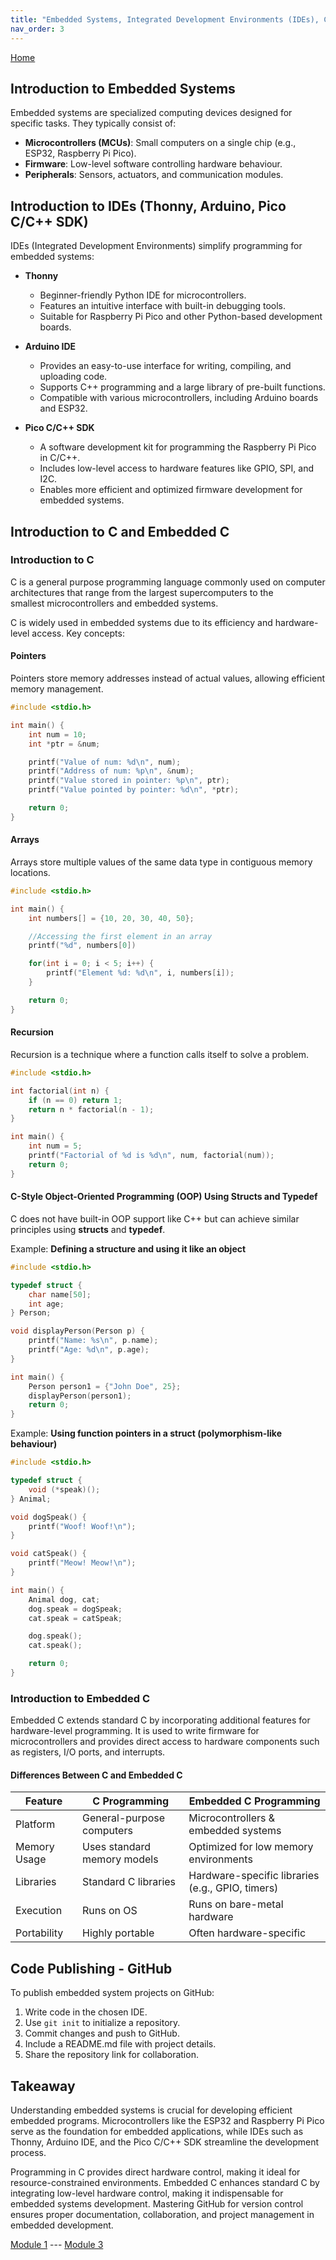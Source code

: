 ```yaml
---
title: "Embedded Systems, Integrated Development Environments (IDEs), Code Publishing"
nav_order: 3
---
```

[Home](index.md)

## Introduction to Embedded Systems
Embedded systems are specialized computing devices designed for specific tasks. They typically consist of:
- **Microcontrollers (MCUs)**: Small computers on a single chip (e.g., ESP32, Raspberry Pi Pico).
- **Firmware**: Low-level software controlling hardware behaviour.
- **Peripherals**: Sensors, actuators, and communication modules.

## Introduction to IDEs (Thonny, Arduino, Pico C/C++ SDK)
IDEs (Integrated Development Environments) simplify programming for embedded systems:

- **Thonny**  
  - Beginner-friendly Python IDE for microcontrollers.  
  - Features an intuitive interface with built-in debugging tools.  
  - Suitable for Raspberry Pi Pico and other Python-based development boards.  

- **Arduino IDE**  
  - Provides an easy-to-use interface for writing, compiling, and uploading code.  
  - Supports C++ programming and a large library of pre-built functions.  
  - Compatible with various microcontrollers, including Arduino boards and ESP32.  

- **Pico C/C++ SDK**  
  - A software development kit for programming the Raspberry Pi Pico in C/C++.  
  - Includes low-level access to hardware features like GPIO, SPI, and I2C.  
  - Enables more efficient and optimized firmware development for embedded systems.  

## Introduction to C and Embedded C

### Introduction to C
C is a general purpose programming language commonly used on computer architectures that range from the largest supercomputers to the smallest microcontrollers and embedded systems.

C is widely used in embedded systems due to its efficiency and hardware-level access. Key concepts:

#### Pointers
Pointers store memory addresses instead of actual values, allowing efficient memory management.

```c
#include <stdio.h>

int main() {
    int num = 10;
    int *ptr = &num;

    printf("Value of num: %d\n", num);
    printf("Address of num: %p\n", &num);
    printf("Value stored in pointer: %p\n", ptr);
    printf("Value pointed by pointer: %d\n", *ptr);

    return 0;
}
```

#### Arrays
Arrays store multiple values of the same data type in contiguous memory locations.

```c
#include <stdio.h>

int main() {
    int numbers[] = {10, 20, 30, 40, 50};

	//Accessing the first element in an array
	printf("%d", numbers[0])

    for(int i = 0; i < 5; i++) {
        printf("Element %d: %d\n", i, numbers[i]);
    }

    return 0;
}
```

#### Recursion
Recursion is a technique where a function calls itself to solve a problem.

```c
#include <stdio.h>

int factorial(int n) {
    if (n == 0) return 1;
    return n * factorial(n - 1);
}

int main() {
    int num = 5;
    printf("Factorial of %d is %d\n", num, factorial(num));
    return 0;
}
```

#### C-Style Object-Oriented Programming (OOP) Using Structs and Typedef
C does not have built-in OOP support like C++ but can achieve similar principles using **structs** and **typedef**.

Example: **Defining a structure and using it like an object**
```c
#include <stdio.h>

typedef struct {
    char name[50];
    int age;
} Person;

void displayPerson(Person p) {
    printf("Name: %s\n", p.name);
    printf("Age: %d\n", p.age);
}

int main() {
    Person person1 = {"John Doe", 25};
    displayPerson(person1);
    return 0;
}
```

Example: **Using function pointers in a struct (polymorphism-like behaviour)**
```c
#include <stdio.h>

typedef struct {
    void (*speak)();
} Animal;

void dogSpeak() {
    printf("Woof! Woof!\n");
}

void catSpeak() {
    printf("Meow! Meow!\n");
}

int main() {
    Animal dog, cat;
    dog.speak = dogSpeak;
    cat.speak = catSpeak;

    dog.speak();
    cat.speak();

    return 0;
}
```

### Introduction to Embedded C
Embedded C extends standard C by incorporating additional features for hardware-level programming. It is used to write firmware for microcontrollers and provides direct access to hardware components such as registers, I/O ports, and interrupts.

#### Differences Between C and Embedded C

| Feature      | C Programming               | Embedded C Programming                           |
| ------------ | --------------------------- | ------------------------------------------------ |
| Platform     | General-purpose computers   | Microcontrollers & embedded systems              |
| Memory Usage | Uses standard memory models | Optimized for low memory environments            |
| Libraries    | Standard C libraries        | Hardware-specific libraries (e.g., GPIO, timers) |
| Execution    | Runs on OS                  | Runs on bare-metal hardware                      |
| Portability  | Highly portable             | Often hardware-specific                          |

## Code Publishing - GitHub
To publish embedded system projects on GitHub:
1. Write code in the chosen IDE.
2. Use `git init` to initialize a repository.
3. Commit changes and push to GitHub.
4. Include a README.md file with project details.
5. Share the repository link for collaboration.

## Takeaway
Understanding embedded systems is crucial for developing efficient embedded programs. Microcontrollers like the ESP32 and Raspberry Pi Pico serve as the foundation for embedded applications, while IDEs such as Thonny, Arduino IDE, and the Pico C/C++ SDK streamline the development process.

Programming in C provides direct hardware control, making it ideal for resource-constrained environments. Embedded C enhances standard C by integrating low-level hardware control, making it indispensable for embedded systems development. Mastering GitHub for version control ensures proper documentation, collaboration, and project management in embedded development.

[Module 1](module1.md) --- [Module 3](module3.md)
